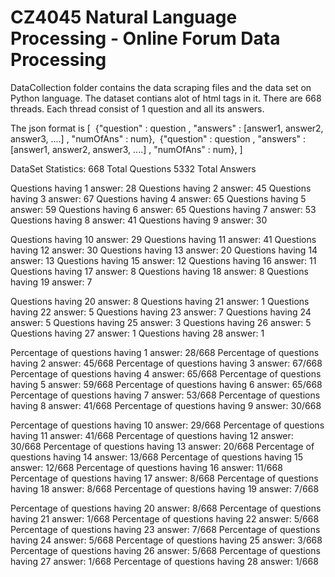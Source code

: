 # CZ4045 Natural Language Processing - Online Forum Data Processing

DataCollection folder contains the data scraping files and the data set on Python language. The dataset contians alot of html tags in it. There are 668 threads. Each thread consist of 1 question and all its answers. 

The json format is
[
  {"question" : question , "answers" : [answer1, answer2, answer3, ....] , "numOfAns" : num},
  {"question" : question , "answers" : [answer1, answer2, answer3, ....] , "numOfAns" : num},
]

DataSet Statistics: 
668 Total Questions
5332 Total Answers

Questions having 1 answer: 28
Questions having 2 answer: 45
Questions having 3 answer: 67
Questions having 4 answer: 65
Questions having 5 answer: 59
Questions having 6 answer: 65
Questions having 7 answer: 53
Questions having 8 answer: 41
Questions having 9 answer: 30

Questions having 10 answer: 29
Questions having 11 answer: 41
Questions having 12 answer: 30
Questions having 13 answer: 20
Questions having 14 answer: 13
Questions having 15 answer: 12
Questions having 16 answer: 11
Questions having 17 answer: 8
Questions having 18 answer: 8
Questions having 19 answer: 7

Questions having 20 answer: 8
Questions having 21 answer: 1
Questions having 22 answer: 5
Questions having 23 answer: 7
Questions having 24 answer: 5
Questions having 25 answer: 3
Questions having 26 answer: 5
Questions having 27 answer: 1
Questions having 28 answer: 1

Percentage of questions having 1 answer: 28/668
Percentage of questions having 2 answer: 45/668
Percentage of questions having 3 answer: 67/668
Percentage of questions having 4 answer: 65/668
Percentage of questions having 5 answer: 59/668
Percentage of questions having 6 answer: 65/668
Percentage of questions having 7 answer: 53/668
Percentage of questions having 8 answer: 41/668
Percentage of questions having 9 answer: 30/668

Percentage of questions having 10 answer: 29/668
Percentage of questions having 11 answer: 41/668
Percentage of questions having 12 answer: 30/668
Percentage of questions having 13 answer: 20/668
Percentage of questions having 14 answer: 13/668
Percentage of questions having 15 answer: 12/668
Percentage of questions having 16 answer: 11/668
Percentage of questions having 17 answer: 8/668
Percentage of questions having 18 answer: 8/668
Percentage of questions having 19 answer: 7/668

Percentage of questions having 20 answer: 8/668
Percentage of questions having 21 answer: 1/668
Percentage of questions having 22 answer: 5/668
Percentage of questions having 23 answer: 7/668
Percentage of questions having 24 answer: 5/668
Percentage of questions having 25 answer: 3/668
Percentage of questions having 26 answer: 5/668
Percentage of questions having 27 answer: 1/668
Percentage of questions having 28 answer: 1/668
